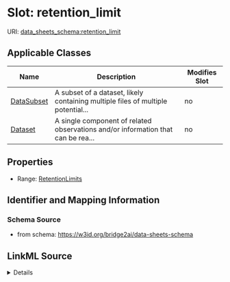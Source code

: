 

# Slot: retention_limit

URI: [data_sheets_schema:retention_limit](https://w3id.org/bridge2ai/data-sheets-schema/retention_limit)



<!-- no inheritance hierarchy -->





## Applicable Classes

| Name | Description | Modifies Slot |
| --- | --- | --- |
| [DataSubset](DataSubset.md) | A subset of a dataset, likely containing multiple files of multiple potential... |  no  |
| [Dataset](Dataset.md) | A single component of related observations and/or information that can be rea... |  no  |







## Properties

* Range: [RetentionLimits](RetentionLimits.md)





## Identifier and Mapping Information







### Schema Source


* from schema: https://w3id.org/bridge2ai/data-sheets-schema




## LinkML Source

<details>
```yaml
name: retention_limit
from_schema: https://w3id.org/bridge2ai/data-sheets-schema
rank: 1000
alias: retention_limit
owner: Dataset
domain_of:
- Dataset
range: RetentionLimits

```
</details>